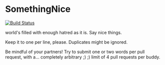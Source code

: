 # SomethingNice

[![Build Status](https://travis-ci.com/comentarinformal/SomethingNice.svg?branch=master)](https://travis-ci.com/comentarinformal/SomethingNice)

world's filled with enough hatred as it is. Say nice things.


Keep it to one per line, please.
Duplicates might be ignored.

Be mindful of your partners! Try to submit one or two words per pull request, with a... completely arbitrary ;) ;) limit of 4 pull requests per buddy.
